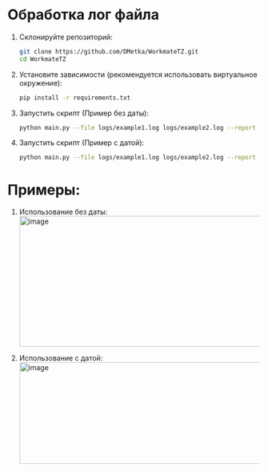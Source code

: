 # Обработка лог файла

1. Склонируйте репозиторий:

   ```bash
   git clone https://github.com/DMetka/WorkmateTZ.git
   cd WorkmateTZ
   ```

2. Установите зависимости (рекомендуется использовать виртуальное окружение):

   ```bash
   pip install -r requirements.txt
   ```
3. Запустить скрипт (Пример без даты):
    ```bash
    python main.py --file logs/example1.log logs/example2.log --report average
    ```
4. Запустить скрипт (Пример с датой):
    ```bash
    python main.py --file logs/example1.log logs/example2.log --report average --date 2025-06-22
    ```


# Примеры:
1. Использование без даты:
   <img width="881" height="261" alt="image" src="https://github.com/user-attachments/assets/d5f85639-7705-475f-9d4c-6a48a25bdcc5" />

2. Использование с датой:
   <img width="987" height="203" alt="image" src="https://github.com/user-attachments/assets/b09206e6-4a17-4832-a7be-b07344f4a9a4" />

